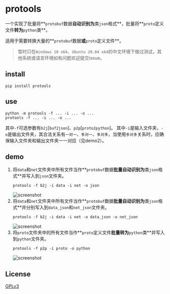 # protools

一个实现了批量将**`protobuf`数据**自动识别为**类`json`格式**，批量将**`proto`定义文件**转为**`python`类**。

适用于需要转换大量的**`protobuf`数据**或**`proto`定义文件**。

> 暂时只在`Windows 10 x64`、`Ubuntu 20.04 x64`的中文环境下做过测试，其他系统或语言环境如有问题欢迎提交issue。

## install

```shell
pip install protools
```

## use

```shell
python -m protools -f ... -i ... -o ...
protools -f ... -i ... -o ...
```

其中`-f`可选参数有`b2j`[`buf2json`]、`p2p`[`proto2python`]。
其中`-i`是输入文件夹，`-o`是输出文件夹，其合法关系有`一对一`、`多对一`、`多对多`，当使用`多对多`关系时，应确保输入文件夹和输出文件夹一一对应（见demo2）。

## demo

1. 将`data`和`net`文件夹中所有文件当作**`protobuf`数据**批量自动识别为**类`json`格式**并写入到`json`文件夹。
   ```shell
   protools -f b2j -i data -i net -o json
   ```
   ![screenshot](screenshot/buf2json_m2o.gif "screenshot")
2. 将`data`和`net`文件夹中所有文件当作**`protobuf`数据**批量自动识别为**类`json`格式**并分别写入到`data_json`和`net_json`文件夹。
   ```shell
   protools -f b2j -i data -i net -o data_json -o net_json
   ```
   ![screenshot](screenshot/buf2json_m2m.gif "screenshot")
3. 将`proto`文件夹中的所有文件当作**`proto`定义文件**批量转为**`python`类**并写入到`python`文件夹。
   ```shell
   protools -f p2p -i proto -o python
   ```
   ![screenshot](screenshot/proto2python_o2o.gif "screenshot")

## License

[GPLv3](LICENSE)
